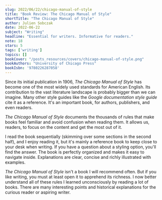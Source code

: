 ```yaml
---
slug: 2022/06/22/chicago-manual-of-style
title: "Book Review: The Chicago Manual of Style"
shortTitle: "The Chicago Manual of Style"
author: Julien Sobczak
date: 2022-06-22
subject: "Writing"
headline: "Essential for writers. Informative for readers."
note: 18
stars: 5
tags: ['writing']
topics: []
bookCover: "/posts_resources/covers/chicago-manual-of-style.png"
bookAuthors: "University of Chicago Press"
bookIsbn: '9780226287058'
---
```


Since its initial publication in 1906, _The Chicago Manual of Style_ has become one of the most widely used standards for American English. Its contribution to the vast literature landscape is probably bigger than we can imagine. Many other style guides like the _Google documentation style guide_ cite it as a reference. It's an important book, for authors, publishers, and even readers.

_The Chicago Manual of Style_ documents the thousands of rules that make books feel familiar and avoid confusion when reading them. It allows us, readers, to focus on the content and get the most out of it.

I read the book sequentially (skimming over some sections in the second half), and I enjoy reading it, but it's mainly a reference book to keep close to your desk when writing. If you have a question about a styling option, you'll find the answer. The book is perfectly organized and makes it easy to navigate inside. Explanations are clear, concise and richly illustrated with examples.

_The Chicago Manual of Style_ isn't a book I will recommend often. But if you like writing, you must at least open it to apprehend its richness. I now better understand all of these rules I learned unconsciously by reading a lot of books. There are many interesting points and historical explanations for the curious reader or aspiring writer.
    